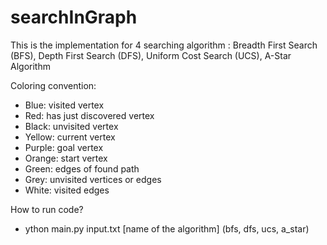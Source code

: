 # searchInGraph
This is the implementation for 4 searching algorithm : Breadth First Search (BFS), Depth First Search (DFS), Uniform Cost Search (UCS), A-Star Algorithm

Coloring convention:
- Blue: visited vertex
- Red: has just discovered vertex
- Black: unvisited vertex
- Yellow: current vertex
- Purple: goal vertex
- Orange: start vertex
- Green: edges of found path
- Grey: unvisited vertices or edges
- White: visited edges
  
 How to run code?
- ython main.py input.txt [name of the algorithm] (bfs, dfs, ucs, a_star)
